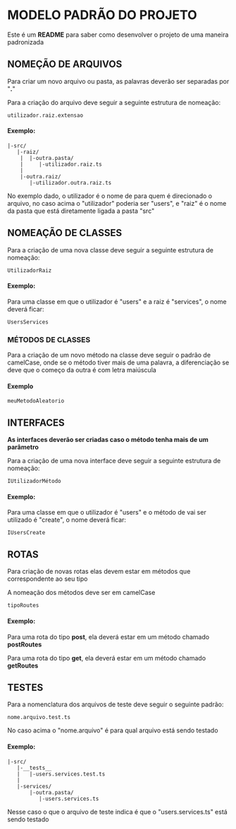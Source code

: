 # MODELO PADRÃO DO PROJETO

Este é um **README** para saber como desenvolver o projeto de uma maneira padronizada

## NOMEÇÃO DE ARQUIVOS

Para criar um novo arquivo ou pasta, as palavras deverão ser separadas por "**.**"

Para a criação do arquivo deve seguir a seguinte estrutura de nomeação:

`utilizador.raiz.extensao`

#### Exemplo:

```
|-src/
   |-raiz/
    |  |-outra.pasta/
    |     |-utilizador.raiz.ts
    |
    |-outra.raiz/
       |-utilizador.outra.raiz.ts

```

No exemplo dado, o utilizador é o nome de para quem é direcionado o arquivo, no caso acima o "utilizador" poderia ser "users", e "raiz" é o nome da pasta que está
diretamente ligada a pasta "src"

## NOMEAÇÃO DE CLASSES

Para a criação de uma nova classe deve seguir a seguinte estrutura de nomeação:

`UtilizadorRaiz`

#### Exemplo:

Para uma classe em que o utilizador é "users" e a raiz é "services", o nome deverá ficar:

`UsersServices`

### MÉTODOS DE CLASSES

Para a criação de um novo método na classe deve seguir o padrão de camelCase, onde se o método tiver mais de uma palavra, a diferenciação se deve que o começo da outra é com letra maiúscula

#### Exemplo

`meuMetodoAleatorio`

## INTERFACES

**As interfaces deverão ser criadas caso o método tenha mais de um parâmetro**

Para a criação de uma nova interface deve seguir a seguinte estrutura de nomeação:

`IUtilizadorMétodo`

#### Exemplo:

Para uma classe em que o utilizador é "users" e o método de vai ser utilizado é "create", o nome deverá ficar:

`IUsersCreate`

## ROTAS

Para criação de novas rotas elas devem estar em métodos que correspondente ao seu tipo

A nomeação dos métodos deve ser em camelCase

`tipoRoutes`

#### Exemplo:

Para uma rota do tipo **post**, ela deverá estar em um método chamado **postRoutes**

Para uma rota do tipo **get**, ela deverá estar em um método chamado **getRoutes**

## TESTES

Para a nomenclatura dos arquivos de teste deve seguir o seguinte padrão:

`nome.arquivo.test.ts`

No caso acima o "nome.arquivo" é para qual arquivo está sendo testado

#### Exemplo:

```
|-src/
   |-__tests__
   |   |-users.services.test.ts
   |
   |-services/
       |-outra.pasta/
          |-users.services.ts
```

Nesse caso o que o arquivo de teste indica é que o "users.services.ts" está sendo testado
